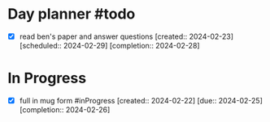 # Day planner #todo 
- [x] read ben's paper and answer questions  [created:: 2024-02-23]  [scheduled:: 2024-02-29]  [completion:: 2024-02-28]

# In Progress
- [x] full in mug form #inProgress  [created:: 2024-02-22]  [due:: 2024-02-25]  [completion:: 2024-02-26]